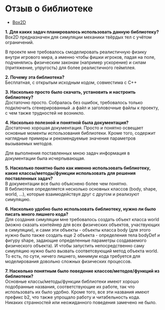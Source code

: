 # Отзыв о библиотеке
* [Box2D](https://github.com/erincatto/Box2D)

**1. Для каких задач планировалось использовать данную библиотеку?**\
  Box2D предназначен для симуляции механики твёрдых тел с учётом ограничений.

  В проекте мне требовалось смоделировать реалистичную физику внутри игрового мира, а именно чтобы фишки игроков, падая на поле,
  подчинялись физическим законам (например ускорение) и силам (притяжение, упругость) для более реалистичного геймплея.
  
**2. Почему эта библиотека?**\
  Бесплатная, с открытым исходным кодом, совместима с C++
  
**3. Насколько просто было скачать, установить и настроить библиотеку?**\
  Достаточно просто. Собралась без ошибок, требовалось только подключить сгенерированный .a файл и заголовочные файлы к проекту, с чем также
  трудностей не возникло.

**4. Насколько полезной и понятной была документация?**\
  Достаточно хорошая документация. Просто и понятно освещает основные моменты использования библиотеки. Кроме того, содержит наглядные 
  примеры и рекомендуемые значения параметров вызываемых методов.
  
  Для выполнения поставленных мною задач информация в документации была исчерпывающая.
  
**5. Насколько понятно было как именно использовать библиотеку, какие классы/методы/функции использовать для решения поставленных задач?**\
  В документации все было объяснено более чем понятно.\
  В библиотеке определяется несколько основных классов (body, shape, world, ...), которые взаимодействуя друг с другом и реализуют
  симуляцию. 

**6. Насколько удобно было использовать библиотеку, нужно ли было писать много лишнего кода?**\
  Для создания симуляции мне требовалось создать объект класса world (можно сказать контейнер для всех физических объектов,
  участвующих в симуляции), и сами эти объекты - объекты класса body (для этого нужно было также создать еще 2 объекта - определения
  тела bodyDef и фигуру shape, задающие определенные параметры создаваемого физического объекта). И чтобы запустить 
  непосредственно саму симуляцию нужно было вызвать соответсвующий метод объекта world.\
  То есть, по сути, ничего лишнего, минимум кода требуется для моделирования довольно сложных физических процессов.
  
**7. Насколько понятным было поведение классов/методов/функций из библиотеки?**\
  Основные классы/методы/функции библиотеки имеют хорошо подобранные названия, соответствующие их работе, так что использовать их
  было удобно. Кроме того, все эти названия имеют префикс b2, что также упрощало работу и читабельность кода.\
  Никаких странностей или неожиданного поведения замечено не было.
